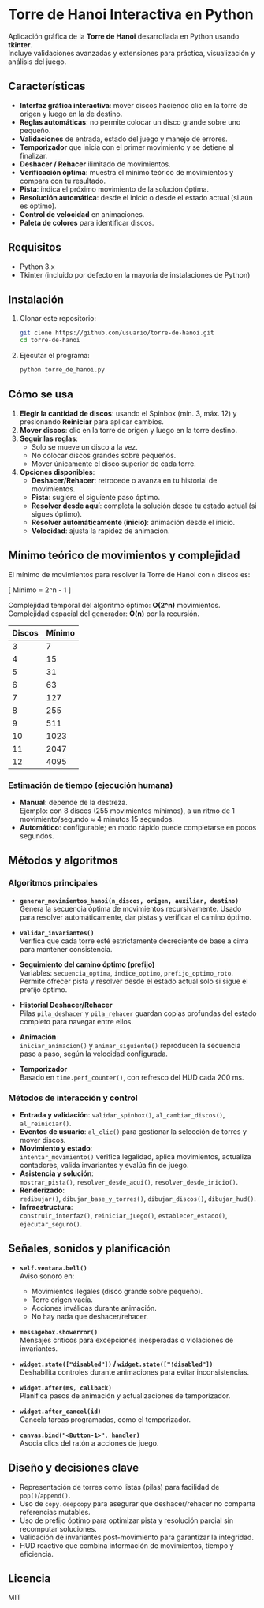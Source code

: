 # Torre de Hanoi Interactiva en Python

Aplicación gráfica de la **Torre de Hanoi** desarrollada en Python usando **tkinter**.  
Incluye validaciones avanzadas y extensiones para práctica, visualización y análisis del juego.

## Características

- **Interfaz gráfica interactiva**: mover discos haciendo clic en la torre de origen y luego en la de destino.
- **Reglas automáticas**: no permite colocar un disco grande sobre uno pequeño.
- **Validaciones** de entrada, estado del juego y manejo de errores.
- **Temporizador** que inicia con el primer movimiento y se detiene al finalizar.
- **Deshacer / Rehacer** ilimitado de movimientos.
- **Verificación óptima**: muestra el mínimo teórico de movimientos y compara con tu resultado.
- **Pista**: indica el próximo movimiento de la solución óptima.
- **Resolución automática**: desde el inicio o desde el estado actual (si aún es óptimo).
- **Control de velocidad** en animaciones.
- **Paleta de colores** para identificar discos.

## Requisitos

- Python 3.x
- Tkinter (incluido por defecto en la mayoría de instalaciones de Python)

## Instalación

1. Clonar este repositorio:
   ```bash
   git clone https://github.com/usuario/torre-de-hanoi.git
   cd torre-de-hanoi
   ```
2. Ejecutar el programa:
   ```bash
   python torre_de_hanoi.py
   ```

## Cómo se usa

1. **Elegir la cantidad de discos**: usando el Spinbox (mín. 3, máx. 12) y presionando **Reiniciar** para aplicar cambios.
2. **Mover discos**: clic en la torre de origen y luego en la torre destino.
3. **Seguir las reglas**:
   - Solo se mueve un disco a la vez.
   - No colocar discos grandes sobre pequeños.
   - Mover únicamente el disco superior de cada torre.
4. **Opciones disponibles**:
   - **Deshacer/Rehacer**: retrocede o avanza en tu historial de movimientos.
   - **Pista**: sugiere el siguiente paso óptimo.
   - **Resolver desde aquí**: completa la solución desde tu estado actual (si sigues óptimo).
   - **Resolver automáticamente (inicio)**: animación desde el inicio.
   - **Velocidad**: ajusta la rapidez de animación.

## Mínimo teórico de movimientos y complejidad

El mínimo de movimientos para resolver la Torre de Hanoi con `n` discos es:

\[
Mínimo = 2^n - 1
\]

Complejidad temporal del algoritmo óptimo: **O(2^n)** movimientos.  
Complejidad espacial del generador: **O(n)** por la recursión.

| Discos | Mínimo |
|--------|--------|
| 3      | 7      |
| 4      | 15     |
| 5      | 31     |
| 6      | 63     |
| 7      | 127    |
| 8      | 255    |
| 9      | 511    |
| 10     | 1023   |
| 11     | 2047   |
| 12     | 4095   |

### Estimación de tiempo (ejecución humana)

- **Manual**: depende de la destreza.  
  Ejemplo: con 8 discos (255 movimientos mínimos), a un ritmo de 1 movimiento/segundo ≈ 4 minutos 15 segundos.
- **Automático**: configurable; en modo rápido puede completarse en pocos segundos.

## Métodos y algoritmos

### Algoritmos principales

- **`generar_movimientos_hanoi(n_discos, origen, auxiliar, destino)`**  
  Genera la secuencia óptima de movimientos recursivamente. Usado para resolver automáticamente, dar pistas y verificar el camino óptimo.

- **`validar_invariantes()`**  
  Verifica que cada torre esté estrictamente decreciente de base a cima para mantener consistencia.

- **Seguimiento del camino óptimo (prefijo)**  
  Variables: `secuencia_optima`, `indice_optimo`, `prefijo_optimo_roto`.  
  Permite ofrecer pista y resolver desde el estado actual solo si sigue el prefijo óptimo.

- **Historial Deshacer/Rehacer**  
  Pilas `pila_deshacer` y `pila_rehacer` guardan copias profundas del estado completo para navegar entre ellos.

- **Animación**  
  `iniciar_animacion()` y `animar_siguiente()` reproducen la secuencia paso a paso, según la velocidad configurada.

- **Temporizador**  
  Basado en `time.perf_counter()`, con refresco del HUD cada 200 ms.

### Métodos de interacción y control

- **Entrada y validación**: `validar_spinbox()`, `al_cambiar_discos()`, `al_reiniciar()`.
- **Eventos de usuario**: `al_clic()` para gestionar la selección de torres y mover discos.
- **Movimiento y estado**:  
  `intentar_movimiento()` verifica legalidad, aplica movimientos, actualiza contadores, valida invariantes y evalúa fin de juego.
- **Asistencia y solución**:  
  `mostrar_pista()`, `resolver_desde_aqui()`, `resolver_desde_inicio()`.
- **Renderizado**:  
  `redibujar()`, `dibujar_base_y_torres()`, `dibujar_discos()`, `dibujar_hud()`.
- **Infraestructura**:  
  `construir_interfaz()`, `reiniciar_juego()`, `establecer_estado()`, `ejecutar_seguro()`.

## Señales, sonidos y planificación

- **`self.ventana.bell()`**  
  Aviso sonoro en:
  - Movimientos ilegales (disco grande sobre pequeño).
  - Torre origen vacía.
  - Acciones inválidas durante animación.
  - No hay nada que deshacer/rehacer.

- **`messagebox.showerror()`**  
  Mensajes críticos para excepciones inesperadas o violaciones de invariantes.

- **`widget.state(["disabled"])` / `widget.state(["!disabled"])`**  
  Deshabilita controles durante animaciones para evitar inconsistencias.

- **`widget.after(ms, callback)`**  
  Planifica pasos de animación y actualizaciones de temporizador.

- **`widget.after_cancel(id)`**  
  Cancela tareas programadas, como el temporizador.

- **`canvas.bind("<Button-1>", handler)`**  
  Asocia clics del ratón a acciones de juego.

## Diseño y decisiones clave

- Representación de torres como listas (pilas) para facilidad de `pop()`/`append()`.
- Uso de `copy.deepcopy` para asegurar que deshacer/rehacer no comparta referencias mutables.
- Uso de prefijo óptimo para optimizar pista y resolución parcial sin recomputar soluciones.
- Validación de invariantes post-movimiento para garantizar la integridad.
- HUD reactivo que combina información de movimientos, tiempo y eficiencia.

## Licencia

MIT
```

